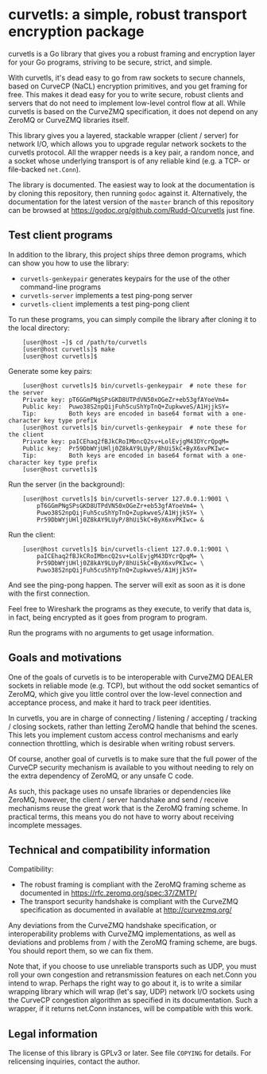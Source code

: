 curvetls: a simple, robust transport encryption package
=======================================================

curvetls is a Go library that gives you a robust framing and encryption
layer for your Go programs, striving to be secure, strict, and simple.

With curvetls, it's dead easy to go from raw sockets to secure channels,
based on CurveCP (NaCL) encryption primitives, and you get framing for free.
This makes it dead easy for you to write secure, robust clients and servers
that do not need to implement low-level control flow at all.  While curvetls
is based on the CurveZMQ specification, it does not depend on any ZeroMQ
or CurveZMQ libraries itself.

This library gives you a layered, stackable wrapper (client / server) for
network I/O, which allows you to upgrade regular network sockets to the
curvetls protocol.  All the wrapper needs is a key pair, a random nonce,
and a socket whose underlying transport is of any reliable kind (e.g.
a TCP- or file-backed `net.Conn`).

The library is documented.  The easiest way to look at the documentation
is by cloning this repository, then running `godoc` against it.
Alternatively, the documentation for the latest version of the `master`
branch of this repository can be browsed at
https://godoc.org/github.com/Rudd-O/curvetls just fine.

Test client programs
--------------------

In addition to the library, this project ships three demon programs,
which can show you how to use the library:

* `curvetls-genkeypair` generates keypairs for the use of the other
  command-line programs
* `curvetls-server` implements a test ping-pong server
* `curvetls-client` implements a test ping-pong client

To run these programs, you can simply compile the library after
cloning it to the local directory:

        [user@host ~]$ cd /path/to/curvetls
        [user@host curvetls]$ make
        [user@host curvetls]$ 

Generate some key pairs:

        [user@host curvetls]$ bin/curvetls-genkeypair  # note these for the server
        Private key: pT6GGmPNgSPsGKD8UTPdVN50xOGeZr+eb53gfAYoeVm4=
        Public key:  Puwo38S2npQijFuh5cuShYpTnQ+ZupkwveS/A1HjjkSY=
        Tip:         Both keys are encoded in base64 format with a one-character key type prefix
        [user@host curvetls]$ bin/curvetls-genkeypair  # note these for the client
        Private key: paICEhaq2fBJkCRoIMbncQ2sv+LolEvjgM43DYcrQpqM=
        Public key:  Pr59DbWYjUHlj0Z8kAY9LUyP/8hUi5kC+ByX6xvPKIwc=
        Tip:         Both keys are encoded in base64 format with a one-character key type prefix
        [user@host curvetls]$ 

Run the server (in the background):

        [user@host curvetls]$ bin/curvetls-server 127.0.0.1:9001 \
            pT6GGmPNgSPsGKD8UTPdVN50xOGeZr+eb53gfAYoeVm4= \
            Puwo38S2npQijFuh5cuShYpTnQ+ZupkwveS/A1HjjkSY= \
            Pr59DbWYjUHlj0Z8kAY9LUyP/8hUi5kC+ByX6xvPKIwc= &

Run the client:

        [user@host curvetls]$ bin/curvetls-client 127.0.0.1:9001 \
            paICEhaq2fBJkCRoIMbncQ2sv+LolEvjgM43DYcrQpqM= \
            Pr59DbWYjUHlj0Z8kAY9LUyP/8hUi5kC+ByX6xvPKIwc= \
            Puwo38S2npQijFuh5cuShYpTnQ+ZupkwveS/A1HjjkSY=

And see the ping-pong happen.  The server will exit as soon as it is
done with the first connection.

Feel free to Wireshark the programs as
they execute, to verify that data is, in fact, being encrypted as it
goes from program to program.

Run the programs with no arguments to get usage information.

Goals and motivations
---------------------

One of the goals of curvetls is to be interoperable with CurveZMQ DEALER
sockets in reliable mode (e.g. TCP), but without the odd socket semantics of
ZeroMQ, which give you little control over the low-level connection and
acceptance process, and make it hard to track peer identities.

In curvetls, you are in charge of connecting / listening / accepting /
tracking / closing sockets, rather than letting ZeroMQ handle that behind the
scenes.  This lets you implement custom access control mechanisms and early
connection throttling, which is desirable when writing robust servers.

Of course, another goal of curvetls is to make sure that the full power of the
CurveCP security mechanism is available to you without needing to rely on
the extra dependency of ZeroMQ, or any unsafe C code.

As such, this package uses no unsafe libraries or dependencies like ZeroMQ,
however, the client / server handshake and send / receive mechanisms reuse the
great work that is the ZeroMQ framing scheme.  In practical terms, this means
you do not have to worry about receiving incomplete messages.

Technical and compatibility information
-------------------------------------

Compatibility:

* The robust framing is compliant with the ZeroMQ framing scheme as documented
  in https://rfc.zeromq.org/spec:37/ZMTP/
* The transport security handshake is compliant with the CurveZMQ specification
  as documented in available at http://curvezmq.org/

Any deviations from the CurveZMQ handshake specification, or interoperability
problems with CurveZMQ implementations, as well as deviations and problems
from / with the ZeroMQ framing scheme, are bugs.  You should report them,
so we can fix them.

Note that, if you choose to use unreliable transports such as UDP, you must
roll your own congestion and retransmission features on each net.Conn you
intend to wrap.  Perhaps the right way to go about it, is to write a similar
wrapping library which will wrap (let's say, UDP) network I/O sockets using
the CurveCP congestion algorithm as specified in its documentation.  Such a
wrapper, if it returns net.Conn instances, will be compatible with this work.

Legal information
-----------------

The license of this library is GPLv3 or later.  See file `COPYING`
for details.  For relicensing inquiries, contact the author.
